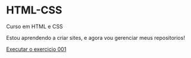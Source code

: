 # HTML-CSS
Curso em HTML e CSS

Estou aprendendo a criar sites, e agora vou gerenciar meus repositorios!

<a href= "https://ricardozimbrao.github.io/HTML-CSS/EXERCICIOS/ex001.html">Executar o exercicio 001</a>